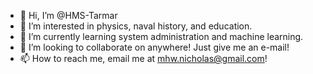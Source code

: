 - 👋 Hi, I’m @HMS-Tarmar
- 👀 I’m interested in physics, naval history, and education.
- 🌱 I’m currently learning system administration and machine learning.
- 💞️ I’m looking to collaborate on anywhere! Just give me an e-mail!
- 📫 How to reach me, email me at mhw.nicholas@gmail.com! 

<!---
HMS-Tarmar/HMS-Tarmar is a ✨ special ✨ repository because its `README.md` (this file) appears on your GitHub profile.
You can click the Preview link to take a look at your changes.
--->
